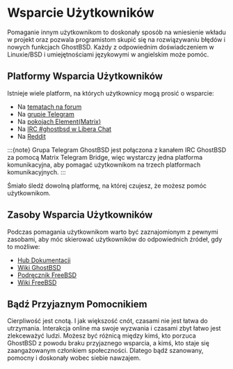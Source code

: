 # Wsparcie Użytkowników

Pomaganie innym użytkownikom to doskonały sposób na wniesienie wkładu w projekt oraz pozwala programistom skupić się na rozwiązywaniu błędów i nowych funkcjach GhostBSD. Każdy z odpowiednim doświadczeniem w Linuxie/BSD i umiejętnościami językowymi w angielskim może pomóc.

## Platformy Wsparcia Użytkowników

Istnieje wiele platform, na których użytkownicy mogą prosić o wsparcie:

* Na [tematach na forum](https://forums.ghostbsd.org/index.php)
* Na [grupie Telegram](https://t.me/ghostbsd)
* Na [pokojach Element(Matrix)](https://app.element.io/#/room/#ghostbsd:libera.chat)
* Na [IRC #ghostbsd w Libera Chat](irc://irc.libera.chat:6697/ghostbsd)
* Na [Reddit](https://www.reddit.com/r/GhostBSD/)

:::{note}
Grupa Telegram GhostBSD jest połączona z kanałem IRC GhostBSD za pomocą Matrix Telegram Bridge, więc wystarczy jedna platforma komunikacyjna, aby pomagać użytkownikom na trzech platformach komunikacyjnych.
:::

Śmiało śledź dowolną platformę, na której czujesz, że możesz pomóc użytkownikom.

## Zasoby Wsparcia Użytkowników

Podczas pomagania użytkownikom warto być zaznajomionym z pewnymi zasobami, aby móc skierować użytkowników do odpowiednich źródeł, gdy to możliwe:

* [Hub Dokumentacji](https://ghostbsd-documentation-portal.readthedocs.io/en/latest/index.html)
* [Wiki GhostBSD](https://wiki.ghostbsd.org/index.php/Main_Page)
* [Podręcznik FreeBSD](https://docs.freebsd.org/en/books/handbook/)
* [Wiki FreeBSD](https://wiki.freebsd.org/)

## Bądź Przyjaznym Pomocnikiem

Cierpliwość jest cnotą. I jak większość cnót, czasami nie jest łatwa do utrzymania. Interakcja online ma swoje wyzwania i czasami zbyt łatwo jest zlekceważyć ludzi. Możesz być różnicą między kimś, kto porzuca GhostBSD z powodu braku przyjaznego wsparcia, a kimś, kto staje się zaangażowanym członkiem społeczności. Dlatego bądź szanowany, pomocny i doskonały wobec siebie nawzajem.